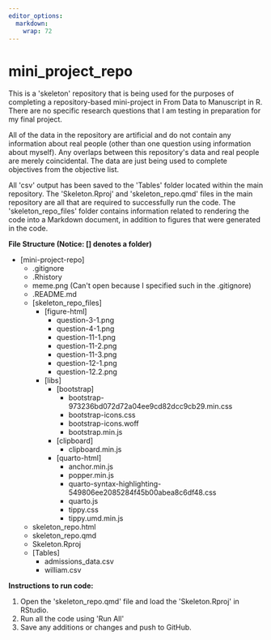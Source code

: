 ```yaml
---
editor_options: 
  markdown: 
    wrap: 72
---
```


# mini_project_repo

This is a 'skeleton' repository that is being used for the purposes of
completing a repository-based mini-project in From Data to Manuscript in
R. There are no specific research questions that I am testing in
preparation for my final project.

All of the data in the repository are artificial and do not contain any
information about real people (other than one question using information
about myself). Any overlaps between this repository's data and real
people are merely coincidental. The data are just being used to complete
objectives from the objective list.

All 'csv' output has been saved to the 'Tables' folder located within
the main repository. The 'Skeleton.Rproj' and 'skeleton_repo.qmd' files
in the main repository are all that are required to successfully run the
code. The 'skeleton_repo_files' folder contains information related to
rendering the code into a Markdown document, in addition to figures that
were generated in the code.

**File Structure (Notice: [] denotes a folder)**

-   [mini-project-repo]
    -   .gitignore
    -   .Rhistory
    -   meme.png (Can't open because I specified such in the .gitignore)
    -   .README.md
    -   [skeleton_repo_files]
        -   [figure-html]
            -   question-3-1.png
            -   question-4-1.png
            -   question-11-1.png
            -   question-11-2.png
            -   question-11-3.png
            -   question-12-1.png
            -   question-12.2.png
        -   [libs]
            -   [bootstrap]
                -   bootstrap-973236bd072d72a04ee9cd82dcc9cb29.min.css
                -   bootstrap-icons.css
                -   bootstrap-icons.woff
                -   bootstrap.min.js
            -   [clipboard]
                -   clipboard.min.js
            -   [quarto-html]
                -   anchor.min.js
                -   popper.min.js
                -   quarto-syntax-highlighting-549806ee2085284f45b00abea8c6df48.css
                -   quarto.js
                -   tippy.css
                -   tippy.umd.min.js
    -   skeleton_repo.html
    -   skeleton_repo.qmd
    -   Skeleton.Rproj
    -   [Tables]
        -   admissions_data.csv
        -   william.csv

**Instructions to run code:**

1.  Open the 'skeleton_repo.qmd' file and load the 'Skeleton.Rproj' in
    RStudio.
2.  Run all the code using 'Run All'
3.  Save any additions or changes and push to GitHub.
